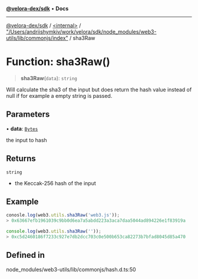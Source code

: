 [**@velora-dex/sdk**](../../../../README.md) • **Docs**

***

[@velora-dex/sdk](../../../../globals.md) / [\<internal\>](../../../README.md) / ["/Users/andriishymkiv/work/velora/sdk/node\_modules/web3-utils/lib/commonjs/index"](../README.md) / sha3Raw

# Function: sha3Raw()

> **sha3Raw**(`data`): `string`

Will calculate the sha3 of the input but does return the hash value instead of null if for example a empty string is passed.

## Parameters

• **data**: [`Bytes`](../../../type-aliases/Bytes.md)

the input to hash

## Returns

`string`

- the Keccak-256 hash of the input

## Example

```ts
conosle.log(web3.utils.sha3Raw('web3.js'));
> 0x63667efb1961039c9bb0d6ea7a5abdd223a3aca7daa5044ad894226e1f83919a

console.log(web3.utils.sha3Raw(''));
> 0xc5d2460186f7233c927e7db2dcc703c0e500b653ca82273b7bfad8045d85a470
```

## Defined in

node\_modules/web3-utils/lib/commonjs/hash.d.ts:50
